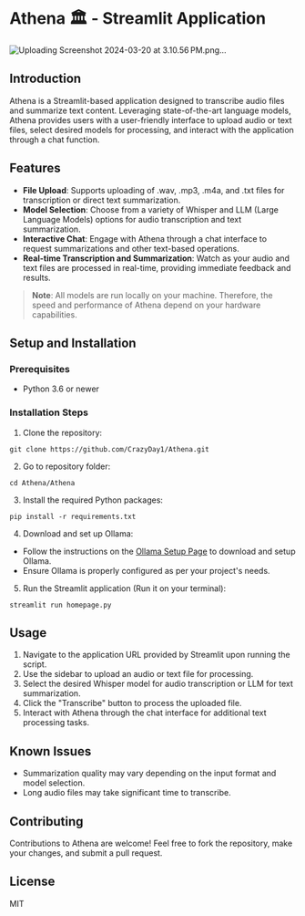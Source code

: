 # Athena 🏛️ - Streamlit Application

![Uploading Screenshot 2024-03-20 at 3.10.56 PM.png…](https://github.com/CrazyDay1/Athena/blob/main/UI_Example.png)


## Introduction

Athena is a Streamlit-based application designed to transcribe audio files and summarize text content. Leveraging state-of-the-art language models, Athena provides users with a user-friendly interface to upload audio or text files, select desired models for processing, and interact with the application through a chat function. 



## Features

* **File Upload**: Supports uploading of .wav, .mp3, .m4a, and .txt files for transcription or direct text summarization.
* **Model Selection**: Choose from a variety of Whisper and LLM (Large Language Models) options for audio transcription and text summarization.
* **Interactive Chat**: Engage with Athena through a chat interface to request summarizations and other text-based operations.
* **Real-time Transcription and Summarization**: Watch as your audio and text files are processed in real-time, providing immediate feedback and results.

> **Note**: All models are run locally on your machine. Therefore, the speed and performance of Athena depend on your hardware capabilities.
  
## Setup and Installation


### Prerequisites
* Python 3.6 or newer

  
### Installation Steps

1. Clone the repository:
```
git clone https://github.com/CrazyDay1/Athena.git
```
2. Go to repository folder:
```
cd Athena/Athena
```
3. Install the required Python packages:
```
pip install -r requirements.txt
```
4. Download and set up Ollama:
* Follow the instructions on the [Ollama Setup Page](https://ollama.com/download) to download and setup Ollama.
* Ensure Ollama is properly configured as per your project's needs.
5. Run the Streamlit application (Run it on your terminal):
```
streamlit run homepage.py
```


## Usage

1. Navigate to the application URL provided by Streamlit upon running the script.
2. Use the sidebar to upload an audio or text file for processing.
3. Select the desired Whisper model for audio transcription or LLM for text summarization.
4. Click the "Transcribe" button to process the uploaded file.
5. Interact with Athena through the chat interface for additional text processing tasks.


## Known Issues

* Summarization quality may vary depending on the input format and model selection.
* Long audio files may take significant time to transcribe.


## Contributing

Contributions to Athena are welcome! Feel free to fork the repository, make your changes, and submit a pull request.


## License

MIT 

